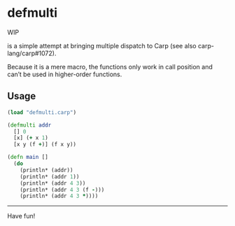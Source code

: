 # defmulti

WIP

is a simple attempt at bringing multiple dispatch to Carp (see also
carp-lang/carp#1072).

Because it is a mere macro, the functions only work in call position and
can’t be used in higher-order functions.

## Usage

```clojure
(load "defmulti.carp")

(defmulti addr
  [] 0
  [x] (+ x 1)
  [x y (f +)] (f x y))

(defn main []
  (do
    (println* (addr))
    (println* (addr 1))
    (println* (addr 4 3))
    (println* (addr 4 3 (f -)))
    (println* (addr 4 3 *))))
```

<hr/>

Have fun!
